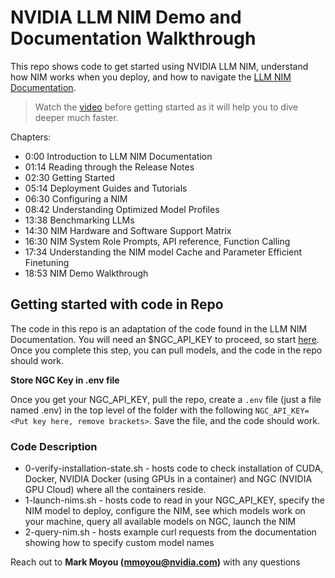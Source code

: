 # NVIDIA LLM NIM Demo and Documentation Walkthrough  
This repo shows code to get started using NVIDIA LLM NIM, understand how NIM works when you deploy, and how to navigate the [LLM NIM Documentation](https://docs.nvidia.com/nim/large-language-models/latest/introduction.html).

> Watch the [video](https://www.loom.com/share/b74a97428c8643aeaf18710fa2a1c1a6?sid=983d0ec4-1b58-49a6-a527-5549c0627ee7) before getting started as it will help you to dive deeper much faster.

Chapters:
- 0:00 Introduction to LLM NIM Documentation
- 01:14 Reading through the Release Notes
- 02:30 Getting Started 
- 05:14 Deployment Guides and Tutorials
- 06:30 Configuring a NIM
- 08:42 Understanding Optimized Model Profiles
- 13:38 Benchmarking LLMs
- 14:30 NIM Hardware and Software Support Matrix
- 16:30 NIM System Role Prompts, API reference, Function Calling
- 17:34 Understanding the NIM model Cache and Parameter Efficient Finetuning
- 18:53 NIM Demo Walkthrough 

## Getting started with code in Repo
The code in this repo is an adaptation of the code found in the LLM NIM Documentation. You will need an $NGC_API_KEY to proceed, so start [here](https://docs.nvidia.com/nim/large-language-models/latest/getting-started.html). Once you complete this step, you can pull models, and the code in the repo should work. 

**Store NGC Key in .env file**

Once you get your NGC_API_KEY, pull the repo, create a `.env` file (just a file named .env) in the top level of the folder with the following `NGC_API_KEY=<Put key here, remove brackets>`. Save the file, and the code should work.

### Code Description
- 0-verify-installation-state.sh - hosts code to check installation of CUDA, Docker, NVIDIA Docker (using GPUs in a container) and NGC (NVIDIA GPU Cloud) where all the containers reside.
- 1-launch-nims.sh - hosts code to read in your NGC_API_KEY, specify the NIM model to deploy, configure the NIM, see which models work on your machine, query all available models on NGC, launch the NIM
- 2-query-nim.sh - hosts example curl requests from the documentation showing how to specify custom model names 

Reach out to **Mark Moyou (mmoyou@nvidia.com)** with any questions
